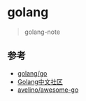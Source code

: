 # golang
>golang-note





## 参考
- [golang/go](https://github.com/golang/go)
- [Golang中文社区](https://studygolang.com/)
- [avelino/awesome-go](https://github.com/avelino/awesome-go)
